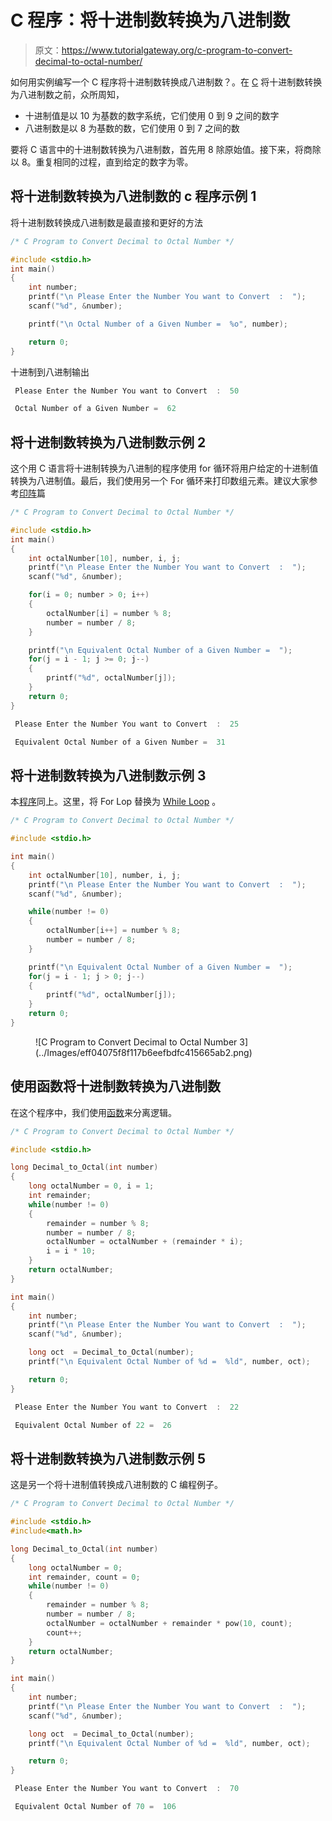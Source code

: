 # C 程序：将十进制数转换为八进制数

> 原文：<https://www.tutorialgateway.org/c-program-to-convert-decimal-to-octal-number/>

如何用实例编写一个 C 程序将十进制数转换成八进制数？。在 [C](https://www.tutorialgateway.org/c-programming/) 将十进制数转换为八进制数之前，众所周知，

*   十进制值是以 10 为基数的数字系统，它们使用 0 到 9 之间的数字
*   八进制数是以 8 为基数的数，它们使用 0 到 7 之间的数

要将 C 语言中的十进制数转换为八进制数，首先用 8 除原始值。接下来，将商除以 8。重复相同的过程，直到给定的数字为零。

## 将十进制数转换为八进制数的 c 程序示例 1

将十进制数转换成八进制数是最直接和更好的方法

```c
/* C Program to Convert Decimal to Octal Number */

#include <stdio.h>
int main() 
{
    int number;
    printf("\n Please Enter the Number You want to Convert  :  ");
    scanf("%d", &number);

    printf("\n Octal Number of a Given Number =  %o", number);

    return 0;
}
```

十进制到八进制输出

```c
 Please Enter the Number You want to Convert  :  50

 Octal Number of a Given Number =  62
```

## 将十进制数转换为八进制数示例 2

这个用 C 语言将十进制转换为八进制的程序使用 for 循环将用户给定的十进制值转换为八进制值。最后，我们使用另一个 For 循环来打印数组元素。建议大家参考[印阵](https://www.tutorialgateway.org/c-program-to-print-elements-in-an-array/)篇

```c
/* C Program to Convert Decimal to Octal Number */

#include <stdio.h>
int main() 
{
    int octalNumber[10], number, i, j;
    printf("\n Please Enter the Number You want to Convert  :  ");
    scanf("%d", &number);

    for(i = 0; number > 0; i++)
    {
        octalNumber[i] = number % 8;
        number = number / 8;
    }

    printf("\n Equivalent Octal Number of a Given Number =  ");
    for(j = i - 1; j >= 0; j--)  
    {
        printf("%d", octalNumber[j]);
    }
    return 0;
}
```

```c
 Please Enter the Number You want to Convert  :  25

 Equivalent Octal Number of a Given Number =  31
```

## 将十进制数转换为八进制数示例 3

本[程序](https://www.tutorialgateway.org/c-programming-examples/)同上。这里，将 For Lop 替换为 [While Loop](https://www.tutorialgateway.org/while-loop-in-c/) 。

```c
/* C Program to Convert Decimal to Octal Number */

#include <stdio.h>

int main() 
{
    int octalNumber[10], number, i, j;
    printf("\n Please Enter the Number You want to Convert  :  ");
    scanf("%d", &number);

    while(number != 0)
    {
        octalNumber[i++] = number % 8;
        number = number / 8;
    }

    printf("\n Equivalent Octal Number of a Given Number =  ");
    for(j = i - 1; j > 0; j--)  
    {
        printf("%d", octalNumber[j]);
    }
    return 0;
}

```

<figure class="wp-block-image">![C Program to Convert Decimal to Octal Number 3](../Images/eff04075f8f117b6eefbdfc415665ab2.png)</figure>

## 使用函数将十进制数转换为八进制数

在这个程序中，我们使用[函数](https://www.tutorialgateway.org/functions-in-c/)来分离逻辑。

```c
/* C Program to Convert Decimal to Octal Number */

#include <stdio.h>

long Decimal_to_Octal(int number)
{
    long octalNumber = 0, i = 1;
    int remainder;
    while(number != 0)
    {
        remainder = number % 8;
        number = number / 8;
        octalNumber = octalNumber + (remainder * i);
        i = i * 10;
    }
    return octalNumber;
}

int main() 
{
    int number;
    printf("\n Please Enter the Number You want to Convert  :  ");
    scanf("%d", &number);

    long oct  = Decimal_to_Octal(number);
    printf("\n Equivalent Octal Number of %d =  %ld", number, oct);

    return 0;
}
```

```c
 Please Enter the Number You want to Convert  :  22

 Equivalent Octal Number of 22 =  26
```

## 将十进制数转换为八进制数示例 5

这是另一个将十进制值转换成八进制数的 C 编程例子。

```c
/* C Program to Convert Decimal to Octal Number */

#include <stdio.h>
#include<math.h>

long Decimal_to_Octal(int number)
{
    long octalNumber = 0;
    int remainder, count = 0;
    while(number != 0)
    {
        remainder = number % 8;
        number = number / 8;
        octalNumber = octalNumber + remainder * pow(10, count);
        count++;
    }
    return octalNumber;
}

int main() 
{
    int number;
    printf("\n Please Enter the Number You want to Convert  :  ");
    scanf("%d", &number);

    long oct  = Decimal_to_Octal(number);
    printf("\n Equivalent Octal Number of %d =  %ld", number, oct);

    return 0;
}
```

```c
 Please Enter the Number You want to Convert  :  70

 Equivalent Octal Number of 70 =  106
```